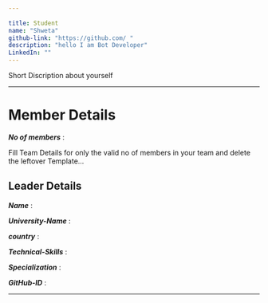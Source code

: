 ```yaml
---
                                                     
title: Student
name: "Shweta"
github-link: "https://github.com/ "
description: "hello I am Bot Developer"
LinkedIn: ""
---
```


Short Discription about yourself

---


# Member Details

_**No of members**_ : 

Fill Team Details for only the valid no of members in your team and delete the leftover Template...

## Leader Details

_**Name**_ :

_**University-Name**_ : 

_**country**_ :
 
_**Technical-Skills**_ :

_**Specialization**_ :

_**GitHub-ID**_ :  

---
